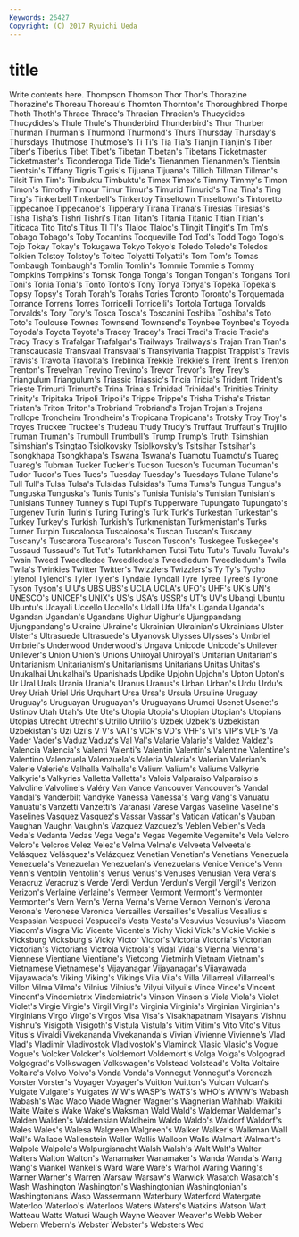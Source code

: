 ```yaml
---
Keywords: 26427 
Copyright: (C) 2017 Ryuichi Ueda
---
```


# title

Write contents here.
 Thompson Thomson Thor Thor's Thorazine
Thorazine's Thoreau Thoreau's Thornton Thornton's Thoroughbred Thorpe Thoth Thoth's Thrace
Thrace's Thracian Thracian's Thucydides Thucydides's Thule Thule's Thunderbird Thunderbird's Thur
Thurber Thurman Thurman's Thurmond Thurmond's Thurs Thursday Thursday's Thursdays Thutmose
Thutmose's Ti Ti's Tia Tia's Tianjin Tianjin's Tiber Tiber's Tiberius
Tibet Tibet's Tibetan Tibetan's Tibetans Ticketmaster Ticketmaster's Ticonderoga Tide Tide's
Tienanmen Tienanmen's Tientsin Tientsin's Tiffany Tigris Tigris's Tijuana Tijuana's Tillich
Tillman Tillman's Tilsit Tim Tim's Timbuktu Timbuktu's Timex Timex's Timmy
Timmy's Timon Timon's Timothy Timour Timur Timur's Timurid Timurid's Tina
Tina's Ting Ting's Tinkerbell Tinkerbell's Tinkertoy Tinseltown Tinseltown's Tintoretto Tippecanoe
Tippecanoe's Tipperary Tirana Tirana's Tiresias Tiresias's Tisha Tisha's Tishri Tishri's
Titan Titan's Titania Titanic Titian Titian's Titicaca Tito Tito's Titus
Tl Tl's Tlaloc Tlaloc's Tlingit Tlingit's Tm Tm's Tobago Tobago's
Toby Tocantins Tocqueville Tod Tod's Todd Togo Togo's Tojo Tokay
Tokay's Tokugawa Tokyo Tokyo's Toledo Toledo's Toledos Tolkien Tolstoy Tolstoy's
Toltec Tolyatti Tolyatti's Tom Tom's Tomas Tombaugh Tombaugh's Tomlin Tomlin's
Tommie Tommie's Tommy Tompkins Tompkins's Tomsk Tonga Tonga's Tongan Tongan's
Tongans Toni Toni's Tonia Tonia's Tonto Tonto's Tony Tonya Tonya's
Topeka Topeka's Topsy Topsy's Torah Torah's Torahs Tories Toronto Toronto's
Torquemada Torrance Torrens Torres Torricelli Torricelli's Tortola Tortuga Torvalds Torvalds's
Tory Tory's Tosca Tosca's Toscanini Toshiba Toshiba's Toto Toto's Toulouse
Townes Townsend Townsend's Toynbee Toynbee's Toyoda Toyoda's Toyota Toyota's Tracey
Tracey's Traci Traci's Tracie Tracie's Tracy Tracy's Trafalgar Trafalgar's Trailways
Trailways's Trajan Tran Tran's Transcaucasia Transvaal Transvaal's Transylvania Trappist Trappist's
Travis Travis's Travolta Travolta's Treblinka Trekkie Trekkie's Trent Trent's Trenton
Trenton's Trevelyan Trevino Trevino's Trevor Trevor's Trey Trey's Triangulum Triangulum's
Triassic Triassic's Tricia Tricia's Trident Trident's Trieste Trimurti Trimurti's Trina
Trina's Trinidad Trinidad's Trinities Trinity Trinity's Tripitaka Tripoli Tripoli's Trippe
Trippe's Trisha Trisha's Tristan Tristan's Triton Triton's Trobriand Trobriand's Trojan
Trojan's Trojans Trollope Trondheim Trondheim's Tropicana Tropicana's Trotsky Troy Troy's
Troyes Truckee Truckee's Trudeau Trudy Trudy's Truffaut Truffaut's Trujillo Truman
Truman's Trumbull Trumbull's Trump Trump's Truth Tsimshian Tsimshian's Tsingtao Tsiolkovsky
Tsiolkovsky's Tsitsihar Tsitsihar's Tsongkhapa Tsongkhapa's Tswana Tswana's Tuamotu Tuamotu's Tuareg
Tuareg's Tubman Tucker Tucker's Tucson Tucson's Tucuman Tucuman's Tudor Tudor's
Tues Tues's Tuesday Tuesday's Tuesdays Tulane Tulane's Tull Tull's Tulsa
Tulsa's Tulsidas Tulsidas's Tums Tums's Tungus Tungus's Tunguska Tunguska's Tunis
Tunis's Tunisia Tunisia's Tunisian Tunisian's Tunisians Tunney Tunney's Tupi Tupi's
Tupperware Tupungato Tupungato's Turgenev Turin Turin's Turing Turing's Turk Turk's
Turkestan Turkestan's Turkey Turkey's Turkish Turkish's Turkmenistan Turkmenistan's Turks Turner
Turpin Tuscaloosa Tuscaloosa's Tuscan Tuscan's Tuscany Tuscany's Tuscarora Tuscarora's Tuscon
Tuscon's Tuskegee Tuskegee's Tussaud Tussaud's Tut Tut's Tutankhamen Tutsi Tutu
Tutu's Tuvalu Tuvalu's Twain Tweed Tweedledee Tweedledee's Tweedledum Tweedledum's Twila
Twila's Twinkies Twitter Twitter's Twizzlers Twizzlers's Ty Ty's Tycho Tylenol
Tylenol's Tyler Tyler's Tyndale Tyndall Tyre Tyree Tyree's Tyrone Tyson
Tyson's U U's UBS UBS's UCLA UCLA's UFO's UHF's UK's
UN's UNESCO's UNICEF's UNIX's US's USA's USSR's UT's UV's Ubangi
Ubuntu Ubuntu's Ucayali Uccello Uccello's Udall Ufa Ufa's Uganda Uganda's
Ugandan Ugandan's Ugandans Uighur Uighur's Ujungpandang Ujungpandang's Ukraine Ukraine's Ukrainian
Ukrainian's Ukrainians Ulster Ulster's Ultrasuede Ultrasuede's Ulyanovsk Ulysses Ulysses's Umbriel
Umbriel's Underwood Underwood's Ungava Unicode Unicode's Unilever Unilever's Union Union's
Unions Uniroyal Uniroyal's Unitarian Unitarian's Unitarianism Unitarianism's Unitarianisms Unitarians Unitas
Unitas's Unukalhai Unukalhai's Upanishads Updike Upjohn Upjohn's Upton Upton's Ur
Ural Urals Urania Urania's Uranus Uranus's Urban Urban's Urdu Urdu's
Urey Uriah Uriel Uris Urquhart Ursa Ursa's Ursula Ursuline Uruguay
Uruguay's Uruguayan Uruguayan's Uruguayans Urumqi Usenet Usenet's Ustinov Utah Utah's
Ute Ute's Utopia Utopia's Utopian Utopian's Utopians Utopias Utrecht Utrecht's
Utrillo Utrillo's Uzbek Uzbek's Uzbekistan Uzbekistan's Uzi Uzi's V V's
VAT's VCR's VD's VHF's VI's VIP's VLF's Va Vader Vader's
Vaduz Vaduz's Val Val's Valarie Valarie's Valdez Valdez's Valencia Valencia's
Valenti Valenti's Valentin Valentin's Valentine Valentine's Valentino Valenzuela Valenzuela's Valeria
Valeria's Valerian Valerian's Valerie Valerie's Valhalla Valhalla's Valium Valium's Valiums
Valkyrie Valkyrie's Valkyries Valletta Valletta's Valois Valparaiso Valparaiso's Valvoline Valvoline's
Valéry Van Vance Vancouver Vancouver's Vandal Vandal's Vanderbilt Vandyke Vanessa
Vanessa's Vang Vang's Vanuatu Vanuatu's Vanzetti Vanzetti's Varanasi Varese Vargas
Vaseline Vaseline's Vaselines Vasquez Vasquez's Vassar Vassar's Vatican Vatican's Vauban
Vaughan Vaughn Vaughn's Vazquez Vazquez's Veblen Veblen's Veda Veda's Vedanta
Vedas Vega Vega's Vegas Vegemite Vegemite's Vela Velcro Velcro's Velcros
Velez Velez's Velma Velma's Velveeta Velveeta's Velásquez Velásquez's Velázquez Venetian
Venetian's Venetians Venezuela Venezuela's Venezuelan Venezuelan's Venezuelans Venice Venice's Venn
Venn's Ventolin Ventolin's Venus Venus's Venuses Venusian Vera Vera's Veracruz
Veracruz's Verde Verdi Verdun Verdun's Vergil Vergil's Verizon Verizon's Verlaine
Verlaine's Vermeer Vermont Vermont's Vermonter Vermonter's Vern Vern's Verna Verna's
Verne Vernon Vernon's Verona Verona's Veronese Veronica Versailles Versailles's Vesalius
Vesalius's Vespasian Vespucci Vespucci's Vesta Vesta's Vesuvius Vesuvius's Viacom Viacom's
Viagra Vic Vicente Vicente's Vichy Vicki Vicki's Vickie Vickie's Vicksburg
Vicksburg's Vicky Victor Victor's Victoria Victoria's Victorian Victorian's Victorians Victrola
Victrola's Vidal Vidal's Vienna Vienna's Viennese Vientiane Vientiane's Vietcong Vietminh
Vietnam Vietnam's Vietnamese Vietnamese's Vijayanagar Vijayanagar's Vijayawada Vijayawada's Viking Viking's
Vikings Vila Vila's Villa Villarreal Villarreal's Villon Vilma Vilma's Vilnius
Vilnius's Vilyui Vilyui's Vince Vince's Vincent Vincent's Vindemiatrix Vindemiatrix's Vinson
Vinson's Viola Viola's Violet Violet's Virgie Virgie's Virgil Virgil's Virginia
Virginia's Virginian Virginian's Virginians Virgo Virgo's Virgos Visa Visa's Visakhapatnam
Visayans Vishnu Vishnu's Visigoth Visigoth's Vistula Vistula's Vitim Vitim's Vito
Vito's Vitus Vitus's Vivaldi Vivekananda Vivekananda's Vivian Vivienne Vivienne's Vlad
Vlad's Vladimir Vladivostok Vladivostok's Vlaminck Vlasic Vlasic's Vogue Vogue's Volcker
Volcker's Voldemort Voldemort's Volga Volga's Volgograd Volgograd's Volkswagen Volkswagen's Volstead
Volstead's Volta Voltaire Voltaire's Volvo Volvo's Vonda Vonda's Vonnegut Vonnegut's
Voronezh Vorster Vorster's Voyager Voyager's Vuitton Vuitton's Vulcan Vulcan's Vulgate
Vulgate's Vulgates W W's WASP's WATS's WHO's WWW's Wabash Wabash's
Wac Waco Wade Wagner Wagner's Wagnerian Wahhabi Waikiki Waite Waite's
Wake Wake's Waksman Wald Wald's Waldemar Waldemar's Walden Walden's Waldensian
Waldheim Waldo Waldo's Waldorf Waldorf's Wales Wales's Walesa Walgreen Walgreen's
Walker Walker's Walkman Wall Wall's Wallace Wallenstein Waller Wallis Walloon
Walls Walmart Walmart's Walpole Walpole's Walpurgisnacht Walsh Walsh's Walt Walt's
Walter Walters Walton Walton's Wanamaker Wanamaker's Wanda Wanda's Wang Wang's
Wankel Wankel's Ward Ware Ware's Warhol Waring Waring's Warner Warner's
Warren Warsaw Warsaw's Warwick Wasatch Wasatch's Wash Washington Washington's Washingtonian
Washingtonian's Washingtonians Wasp Wassermann Waterbury Waterford Watergate Waterloo Waterloo's Waterloos
Waters Waters's Watkins Watson Watt Watteau Watts Watusi Waugh Wayne
Weaver Weaver's Webb Weber Webern Webern's Webster Webster's Websters Wed
